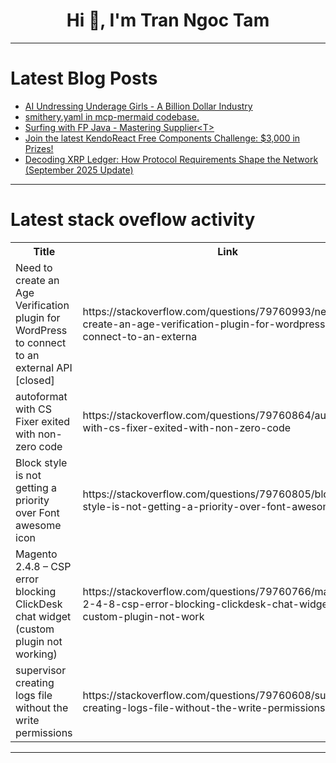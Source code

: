 <h1 align="center">Hi 👋, I'm Tran Ngoc Tam</h1>

---

# Latest Blog Posts 
<!-- BLOG-POST-LIST:START -->
- [AI Undressing Underage Girls - A Billion Dollar Industry](https://dev.to/scofieldidehen/ai-undressing-underage-girls-a-billion-dollar-industry-3384)
- [smithery.yaml in mcp-mermaid codebase.](https://dev.to/ramunarasinga-11/smitheryyaml-in-mcp-mermaid-codebase-1hpg)
- [Surfing with FP Java - Mastering Supplier&lt;T&gt;](https://dev.to/borba/surfing-with-fp-java-mastering-supplier-5fjg)
- [Join the latest KendoReact Free Components Challenge: $3,000 in Prizes!](https://dev.to/devteam/join-the-latest-kendoreact-free-components-challenge-3000-in-prizes-4fch)
- [Decoding XRP Ledger: How Protocol Requirements Shape the Network &lpar;September 2025 Update&rpar;](https://dev.to/enchstyle/decoding-xrp-ledger-how-protocol-requirements-shape-the-network-september-2025-update-280c)
<!-- BLOG-POST-LIST:END -->

---

# Latest stack oveflow activity
<table>
  <tr><th>Title</th><th>Link</th></tr>
  <!-- STACKOVERFLOW:START --><tr><td>Need to create an Age Verification plugin for WordPress to connect to an external API [closed]</td><td>https://stackoverflow.com/questions/79760993/need-to-create-an-age-verification-plugin-for-wordpress-to-connect-to-an-externa</td></tr><tr><td>autoformat with CS Fixer exited with non-zero code</td><td>https://stackoverflow.com/questions/79760864/autoformat-with-cs-fixer-exited-with-non-zero-code</td></tr><tr><td>Block style is not getting a priority over Font awesome icon</td><td>https://stackoverflow.com/questions/79760805/block-style-is-not-getting-a-priority-over-font-awesome-icon</td></tr><tr><td>Magento 2.4.8 – CSP error blocking ClickDesk chat widget &lpar;custom plugin not working&rpar;</td><td>https://stackoverflow.com/questions/79760766/magento-2-4-8-csp-error-blocking-clickdesk-chat-widget-custom-plugin-not-work</td></tr><tr><td>supervisor creating logs file without the write permissions</td><td>https://stackoverflow.com/questions/79760608/supervisor-creating-logs-file-without-the-write-permissions</td></tr><!-- STACKOVERFLOW:END -->
</table>

---


